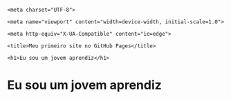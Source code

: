 <!DOCTYPE html>
<html lang="pt-br">

<head>

    <meta charset="UTF-8">

    <meta name="viewport" content="width=device-width, initial-scale=1.0">

    <meta http-equiv="X-UA-Compatible" content="ie=edge">

    <title>Meu primeiro site no GitHub Pages</title>

</head>

<body>

    <h1>Eu sou um jovem aprendiz</h1>
</body>
</html>
<body>
<h1>Eu sou um jovem aprendiz</h1>
</body>
</html>
